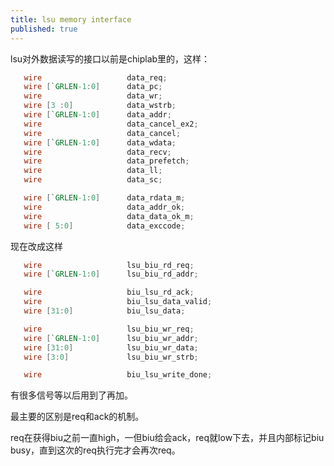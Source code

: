 ```yaml
---
title: lsu memory interface
published: true
---
```


lsu对外数据读写的接口以前是chiplab里的，这样：

`````verilog
   wire                   data_req;
   wire [`GRLEN-1:0]      data_pc;
   wire                   data_wr;
   wire [3 :0]            data_wstrb;
   wire [`GRLEN-1:0]      data_addr;
   wire                   data_cancel_ex2;
   wire                   data_cancel;
   wire [`GRLEN-1:0]      data_wdata;
   wire                   data_recv;
   wire                   data_prefetch;
   wire                   data_ll;
   wire                   data_sc;

   wire [`GRLEN-1:0]      data_rdata_m;
   wire                   data_addr_ok;
   wire                   data_data_ok_m;
   wire [ 5:0]            data_exccode;
`````

现在改成这样

`````verilog
   wire                   lsu_biu_rd_req;
   wire [`GRLEN-1:0]      lsu_biu_rd_addr;

   wire                   biu_lsu_rd_ack;
   wire                   biu_lsu_data_valid;
   wire [31:0]            biu_lsu_data;

   wire                   lsu_biu_wr_req;
   wire [`GRLEN-1:0]      lsu_biu_wr_addr;
   wire [31:0]            lsu_biu_wr_data;
   wire [3:0]             lsu_biu_wr_strb;

   wire                   biu_lsu_write_done;
`````

有很多信号等以后用到了再加。

最主要的区别是req和ack的机制。

req在获得biu之前一直high，一但biu给会ack，req就low下去，并且内部标记biu busy，直到这次的req执行完才会再次req。
